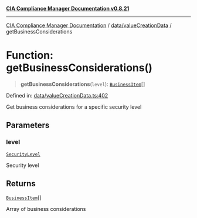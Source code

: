 [**CIA Compliance Manager Documentation v0.8.21**](../../../README.md)

***

[CIA Compliance Manager Documentation](../../../modules.md) / [data/valueCreationData](../README.md) / getBusinessConsiderations

# Function: getBusinessConsiderations()

> **getBusinessConsiderations**(`level`): [`BusinessItem`](../../../types/businessImpact/interfaces/BusinessItem.md)[]

Defined in: [data/valueCreationData.ts:402](https://github.com/Hack23/cia-compliance-manager/blob/689e67e40bb6afe811128d672a0d7dd5fcbdaea5/src/data/valueCreationData.ts#L402)

Get business considerations for a specific security level

## Parameters

### level

[`SecurityLevel`](../../../types/cia/type-aliases/SecurityLevel.md)

Security level

## Returns

[`BusinessItem`](../../../types/businessImpact/interfaces/BusinessItem.md)[]

Array of business considerations
